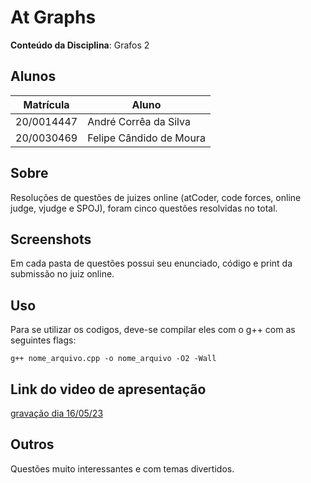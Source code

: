 
# At Graphs

**Conteúdo da Disciplina**: Grafos 2<br>

## Alunos
|Matrícula | Aluno |
| -- | -- |
| 20/0014447  |  André Corrêa da Silva |
| 20/0030469  |  Felipe Cândido de Moura|

## Sobre 
Resoluções de questões de juizes online (atCoder, code forces, online judge, vjudge e SPOJ), foram cinco questões resolvidas no total.

## Screenshots
Em cada pasta de questões possui seu enunciado, código e print da submissão no juiz online.

## Uso
Para se utilizar os codigos, deve-se compilar eles com o g++ com as seguintes flags:
    
    g++ nome_arquivo.cpp -o nome_arquivo -O2 -Wall
    
## Link do video de apresentação
[gravação dia 16/05/23](https://unbbr-my.sharepoint.com/:v:/g/personal/200014447_aluno_unb_br/EX26oqti5EhGt0j9drZJJ9YBjcqLUl_0gkrfRovAAvYqXg?e=lOPMQF)

## Outros 
Questões muito interessantes e com temas divertidos.




